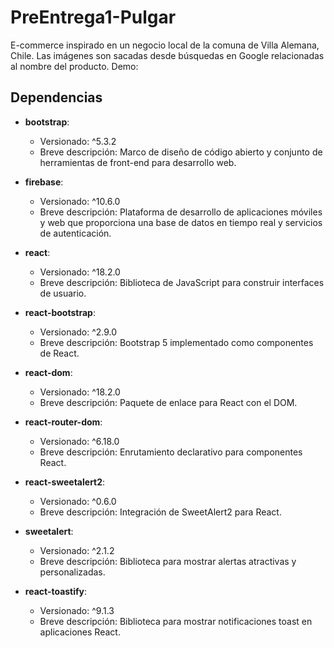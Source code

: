 # PreEntrega1-Pulgar

E-commerce inspirado en un negocio local de la comuna de Villa Alemana, Chile. Las imágenes son sacadas desde búsquedas en Google relacionadas al nombre del producto.
Demo:

## Dependencias
- **bootstrap**:
  - Versionado: ^5.3.2
  - Breve descripción: Marco de diseño de código abierto y conjunto de herramientas de front-end para desarrollo web.

- **firebase**:
  - Versionado: ^10.6.0
  - Breve descripción: Plataforma de desarrollo de aplicaciones móviles y web que proporciona una base de datos en tiempo real y servicios de autenticación.

- **react**:
  - Versionado: ^18.2.0
  - Breve descripción: Biblioteca de JavaScript para construir interfaces de usuario.

- **react-bootstrap**:
  - Versionado: ^2.9.0
  - Breve descripción: Bootstrap 5 implementado como componentes de React.

- **react-dom**:
  - Versionado: ^18.2.0
  - Breve descripción: Paquete de enlace para React con el DOM.

- **react-router-dom**:
  - Versionado: ^6.18.0
  - Breve descripción: Enrutamiento declarativo para componentes React.

- **react-sweetalert2**:
  - Versionado: ^0.6.0
  - Breve descripción: Integración de SweetAlert2 para React.

- **sweetalert**:
  - Versionado: ^2.1.2
  - Breve descripción: Biblioteca para mostrar alertas atractivas y personalizadas.

- **react-toastify**:
  - Versionado: ^9.1.3
  - Breve descripción: Biblioteca para mostrar notificaciones toast en aplicaciones React.
